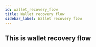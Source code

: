 ```yaml
---
id: wallet_recovery_flow
title: Wallet recovery flow
sidebar_label: Wallet recovery flow
---
```


## This is wallet recovery flow
